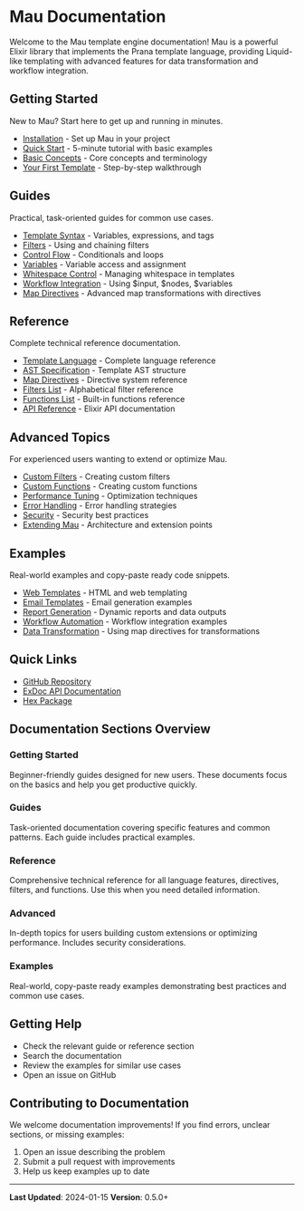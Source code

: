 # Mau Documentation

Welcome to the Mau template engine documentation! Mau is a powerful Elixir library that implements the Prana template language, providing Liquid-like templating with advanced features for data transformation and workflow integration.

## Getting Started

New to Mau? Start here to get up and running in minutes.

- [Installation](getting-started/installation.md) - Set up Mau in your project
- [Quick Start](getting-started/quick-start.md) - 5-minute tutorial with basic examples
- [Basic Concepts](getting-started/basic-concepts.md) - Core concepts and terminology
- [Your First Template](getting-started/first-template.md) - Step-by-step walkthrough

## Guides

Practical, task-oriented guides for common use cases.

- [Template Syntax](guides/template-syntax.md) - Variables, expressions, and tags
- [Filters](guides/filters.md) - Using and chaining filters
- [Control Flow](guides/control-flow.md) - Conditionals and loops
- [Variables](guides/variables.md) - Variable access and assignment
- [Whitespace Control](guides/whitespace-control.md) - Managing whitespace in templates
- [Workflow Integration](guides/workflow-integration.md) - Using $input, $nodes, $variables
- [Map Directives](guides/map-rendering.md) - Advanced map transformations with directives

## Reference

Complete technical reference documentation.

- [Template Language](reference/template-language.md) - Complete language reference
- [AST Specification](reference/ast-specification.md) - Template AST structure
- [Map Directives](reference/map-directives.md) - Directive system reference
- [Filters List](reference/filters-list.md) - Alphabetical filter reference
- [Functions List](reference/functions-list.md) - Built-in functions reference
- [API Reference](reference/api-reference.md) - Elixir API documentation

## Advanced Topics

For experienced users wanting to extend or optimize Mau.

- [Custom Filters](advanced/custom-filters.md) - Creating custom filters
- [Custom Functions](advanced/custom-functions.md) - Creating custom functions
- [Performance Tuning](advanced/performance-tuning.md) - Optimization techniques
- [Error Handling](advanced/error-handling.md) - Error handling strategies
- [Security](advanced/security.md) - Security best practices
- [Extending Mau](advanced/extending-mau.md) - Architecture and extension points

## Examples

Real-world examples and copy-paste ready code snippets.

- [Web Templates](examples/web-templates.md) - HTML and web templating
- [Email Templates](examples/email-templates.md) - Email generation examples
- [Report Generation](examples/report-generation.md) - Dynamic reports and data outputs
- [Workflow Automation](examples/workflow-automation.md) - Workflow integration examples
- [Data Transformation](examples/data-transformation.md) - Using map directives for transformations

## Quick Links

- [GitHub Repository](https://github.com/bluzky/mau)
- [ExDoc API Documentation](https://hexdocs.pm/mau)
- [Hex Package](https://hex.pm/packages/mau)

## Documentation Sections Overview

### Getting Started
Beginner-friendly guides designed for new users. These documents focus on the basics and help you get productive quickly.

### Guides
Task-oriented documentation covering specific features and common patterns. Each guide includes practical examples.

### Reference
Comprehensive technical reference for all language features, directives, filters, and functions. Use this when you need detailed information.

### Advanced
In-depth topics for users building custom extensions or optimizing performance. Includes security considerations.

### Examples
Real-world, copy-paste ready examples demonstrating best practices and common use cases.

## Getting Help

- Check the relevant guide or reference section
- Search the documentation
- Review the examples for similar use cases
- Open an issue on GitHub

## Contributing to Documentation

We welcome documentation improvements! If you find errors, unclear sections, or missing examples:

1. Open an issue describing the problem
2. Submit a pull request with improvements
3. Help us keep examples up to date

---

**Last Updated**: 2024-01-15
**Version**: 0.5.0+

